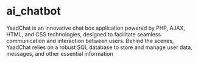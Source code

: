 # ai_chatbot  

YaadChat is an innovative chat box application powered by PHP, AJAX, HTML, and CSS technologies, designed to facilitate seamless communication and interaction between users. Behind the scenes, YaadChat relies on a robust SQL database to store and manage user data, messages, and other essential information
